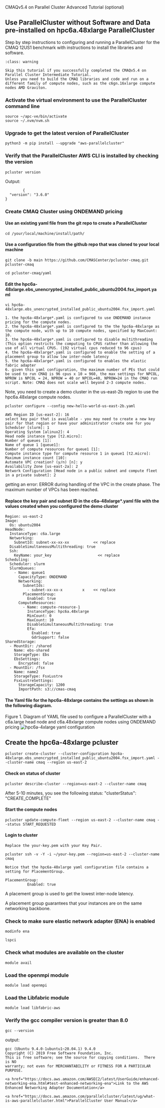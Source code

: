 CMAQv5.4 on Parallel Cluster Advanced Tutorial (optional)

## Use ParallelCluster without Software and Data pre-installed on hpc6a.48xlarge ParallelCluster

Step by step instructions to configuring and running a ParallelCluster for the CMAQ 12US1 benchmark with instructions to install the libraries and software.

```{admonition} Notice
:class: warning

Skip this tutorial if you successfully completed the CMAQv5.4 on Parallel Cluster Intermediate Tutorial.
Unless you need to build the CMAQ libraries and code and run on a different family of compute nodes, such as the c6gn.16xlarge compute nodes AMD Graviton.

```


### Activate the virtual environment to use the ParallelCluster command line

```
source ~/apc-ve/bin/activate
source ~/.nvm/nvm.sh
```

### Upgrade to get the latest version of ParallelCluster


`python3 -m pip install --upgrade "aws-parallelcluster"`

### Verify that the ParallelCluster AWS CLI is installed by checking the version


`pcluster version`

Output:

```
		{
  "version": "3.6.0"
}
```


### Create CMAQ Cluster using ONDEMAND pricing

#### Use an existing yaml file from the git repo to create a ParallelCluster

`cd /your/local/machine/install/path/`

#### Use a configuration file from the github repo that was cloned to your local machine

`git clone -b main https://github.com/CMASCenter/pcluster-cmaq.git pcluster-cmaq`


`cd pcluster-cmaq/yaml`

####  Edit the hpc6a-48xlarge.ebs_unencrypted_installed_public_ubuntu2004.fsx_import.yaml

`vi hpc6a-48xlarge.ebs_unencrypted_installed_public_ubuntu2004.fsx_import.yaml`

```{note}
1. the hpc6a-48xlarge*.yaml is configured to use ONDEMAND instance pricing for the compute nodes.
2. the hpc6a-48xlarge*.yaml is configured to the the hpc6a-48xlarge as the compute node, with up to 10 compute nodes, specified by MaxCount: 10.
3. the hpc6a-48xlarge*.yaml is configured to disable multithreading (This option restricts the computing to CPUS rather than allowing the use of all virtual CPUS. (192 virtual cpus reduced to 96 cpus)
4. the hpc6a-48xlarge*.yaml is configured to enable the setting of a placement group to allow low inter-node latency
5. the hpc6a-48xlarge*.yaml is configured to enables the elastic fabric adapter
6. given this yaml configuration, the maximum number of PEs that could be used to run CMAQ is 96 cpus x 10 = 960, the max settings for NPCOL, NPROW is NPCOL = 24, NPROW = 40 or NPCOL=40, NPROW=24 in the CMAQ run script. Note: CMAQ does not scale well beyond 2-3 compute nodes.
```

Note, you need to create a demo cluster in the us-east-2b region to use the hpc6a.48xlarge compute nodes.

`pcluster configure --config new-hello-world-us-east-2b.yaml`

```
AWS Region ID [us-east-2]: 16
select key pair that is available - you may need to create a new key pair for that region or have your administrator create one for you
Scheduler [slurm]: 1
Operating System [alinux2]: 4
Head node instance type [t2.micro]: 
Number of queues [1]: 
Name of queue 1 [queue1]: 
Number of compute resources for queue1 [1]: 
Compute instance type for compute resource 1 in queue1 [t2.micro]: 
Maximum instance count [10]: 
Automate VPC creation? (y/n) [n]: y
Availability Zone [us-east-2a]: 2
Network Configuration [Head node in a public subnet and compute fleet in a private subnet]: 2
```

getting an error:
ERROR during handling of the VPC in the create phase.
The maximum number of VPCs has been reached.



#### Replace the key pair and subnet ID in the c6a-48xlarge*.yaml file with the values created when you configured the demo cluster

```
Region: us-east-2
Image:
  Os: ubuntu2004
HeadNode:
  InstanceType: c6a.large
  Networking:
    SubnetId: subnet-xx-xx-xx           << replace
  DisableSimultaneousMultithreading: true
  Ssh:
    KeyName: your_key                     << replace
Scheduling:
  Scheduler: slurm
  SlurmQueues:
    - Name: queue1
      CapacityType: ONDEMAND
      Networking:
        SubnetIds:
          - subnet-xx-xx-x         x    << replace
        PlacementGroup:
          Enabled: true
      ComputeResources:
        - Name: compute-resource-1
          InstanceType: hpc6a.48xlarge
          MinCount: 0
          MaxCount: 10
          DisableSimultaneousMultithreading: true
          Efa:
            Enabled: true
            GdrSupport: false
SharedStorage:
  - MountDir: /shared
    Name: ebs-shared
    StorageType: Ebs
    EbsSettings:
      Encrypted: false
  - MountDir: /fsx
    Name: name2
    StorageType: FsxLustre
    FsxLustreSettings:
      StorageCapacity: 1200
      ImportPath: s3://cmas-cmaq
```

#### The Yaml file for the hpc6a-48xlarge contains the settings as shown in the following diagram.

Figure 1. Diagram of YAML file used to configure a ParallelCluster with a c6a.large head node and c6a.48xlarge compute nodes using ONDEMAND pricing
![hpc6a-4xlarge yaml configuration](../../yml_plots/hpc6a-48xlarge-yaml.png)



## Create the hpc6a-48xlarge pcluster

`pcluster create-cluster --cluster-configuration hpc6a-48xlarge.ebs_unencrypted_installed_public_ubuntu2004.fsx_import.yaml --cluster-name cmaq --region us-east-2`

#### Check on status of cluster

`pcluster describe-cluster --region=us-east-2 --cluster-name cmaq`


After 5-10 minutes, you see the following status: "clusterStatus": "CREATE_COMPLETE"

#### Start the compute nodes

`pcluster update-compute-fleet --region us-east-2 --cluster-name cmaq --status START_REQUESTED`

#### Login to cluster
```{note}
Replace the your-key.pem with your Key Pair.
```

`pcluster ssh -v -Y -i ~/your-key.pem --region=us-east-2 --cluster-name cmaq`

```{note}
Notice that the hpc6a-48xlarge yaml configuration file contains a setting for PlacementGroup.
```

```
PlacementGroup:
          Enabled: true
```
 
A placement group is used to get the lowest inter-node latency. 

A placement group guarantees that your instances are on the same networking backbone. 

### Check to make sure elastic network adapter (ENA) is enabled

`modinfo ena`

`lspci`

### Check what modules are available on the cluster

`module avail`

### Load the openmpi module

`module load openmpi`

### Load the Libfabric module

`module load libfabric-aws`

### Verify the gcc compiler version is greater than 8.0

`gcc --version`

output:

```
gcc (Ubuntu 9.4.0-1ubuntu1~20.04.1) 9.4.0
Copyright (C) 2019 Free Software Foundation, Inc.
This is free software; see the source for copying conditions.  There is NO
warranty; not even for MERCHANTABILITY or FITNESS FOR A PARTICULAR PURPOSE.

```

```{seealso}
<a href="https://docs.aws.amazon.com/AWSEC2/latest/UserGuide/enhanced-networking-ena.html#test-enhanced-networking-ena">Link to the AWS Enhanced Networking Adapter Documentation</a>
```

```{seealso}
<a href="https://docs.aws.amazon.com/parallelcluster/latest/ug/what-is-aws-parallelcluster.html">ParallelCluster User Manual</a>
```
